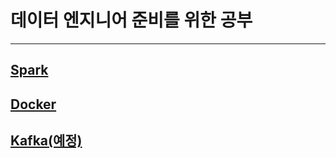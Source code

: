 # 데이터 엔지니어 준비를 위한 공부
<hr>

## [Spark](https://github.com/HM-L-1996/DE_Study//tree/main/spark_study)

## [Docker](https://github.com/HM-L-1996/docker-study)

## [Kafka(예정)]() 